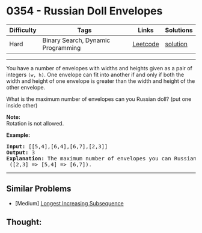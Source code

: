 # 0354 - Russian Doll Envelopes

Difficulty  | Tags | Links | Solutions
----------- | ---- | ----- | -----
Hard | Binary Search, Dynamic Programming | [Leetcode](https://leetcode.com/problems/russian-doll-envelopes) | [solution](https://leetcode.com/problems/russian-doll-envelopes/solution/)


-----------

<p>You have a number of envelopes with widths and heights given as a pair of integers <code>(w, h)</code>. One envelope can fit into another if and only if both the width and height of one envelope is greater than the width and height of the other envelope.</p>

<p>What is the maximum number of envelopes can you Russian doll? (put one inside other)</p>

<p><b>Note:</b><br />
Rotation is not allowed.</p>

<p><strong>Example:</strong></p>

<div>
<pre>
<strong>Input: </strong><span id="example-input-1-1">[[5,4],[6,4],[6,7],[2,3]]</span>
<strong>Output: </strong><span id="example-output-1">3 
<strong>Explanation: T</strong></span>he maximum number of envelopes you can Russian doll is <code>3</code> ([2,3] =&gt; [5,4] =&gt; [6,7]).
</pre>
</div>


-----------


## Similar Problems

- [Medium] [Longest Increasing Subsequence](longest-increasing-subsequence)




## Thought:
